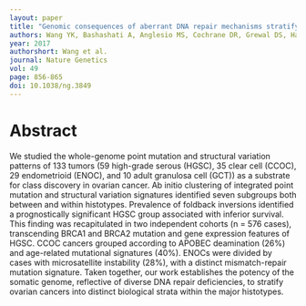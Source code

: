 ```yaml
---
layout: paper
title: "Genomic consequences of aberrant DNA repair mechanisms stratify ovarian cancer histotypes"
authors: Wang YK, Bashashati A, Anglesio MS, Cochrane DR, Grewal DS, Ha G, McPherson A, Horlings HM, Senz J, Prentice LM, Karnezis AN, Lai D, Aniba MR, Zhang AW, Shumansky K, Siu C, Wan A, McConechy MK, Li-Chang H, Tone A, Provencher D, de Ladurantaye M, Fleury H, Okamoto A, Yanagida S, Yanaihara N, Saito M, Mungall AJ, Moore R, Marra MA, Gilks CB, Mes-Masson AM, McAlpine JN, Aparicio S, Huntsman DG, Shah SP.
year: 2017
authorshort: Wang et al.
journal: Nature Genetics
vol: 49
page: 856-865
doi: 10.1038/ng.3849
---
```


# Abstract

We studied the whole-genome point mutation and structural variation patterns of 133 tumors (59 high-grade serous (HGSC), 35 clear cell (CCOC), 29 endometrioid (ENOC), and 10 adult granulosa cell (GCT)) as a substrate for class discovery in ovarian cancer. Ab initio clustering of integrated point mutation and structural variation signatures identified seven subgroups both between and within histotypes. Prevalence of foldback inversions identified a prognostically significant HGSC group associated with inferior survival. This finding was recapitulated in two independent cohorts (n = 576 cases), transcending BRCA1 and BRCA2 mutation and gene expression features of HGSC. CCOC cancers grouped according to APOBEC deamination (26%) and age-related mutational signatures (40%). ENOCs were divided by cases with microsatellite instability (28%), with a distinct mismatch-repair mutation signature. Taken together, our work establishes the potency of the somatic genome, reflective of diverse DNA repair deficiencies, to stratify ovarian cancers into distinct biological strata within the major histotypes.
